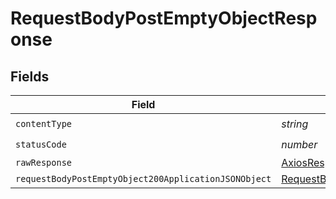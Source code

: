 # RequestBodyPostEmptyObjectResponse


## Fields

| Field                                                                                                                   | Type                                                                                                                    | Required                                                                                                                | Description                                                                                                             |
| ----------------------------------------------------------------------------------------------------------------------- | ----------------------------------------------------------------------------------------------------------------------- | ----------------------------------------------------------------------------------------------------------------------- | ----------------------------------------------------------------------------------------------------------------------- |
| `contentType`                                                                                                           | *string*                                                                                                                | :heavy_check_mark:                                                                                                      | N/A                                                                                                                     |
| `statusCode`                                                                                                            | *number*                                                                                                                | :heavy_check_mark:                                                                                                      | N/A                                                                                                                     |
| `rawResponse`                                                                                                           | [AxiosResponse](https://axios-http.com/docs/res_schema)                                                                 | :heavy_minus_sign:                                                                                                      | N/A                                                                                                                     |
| `requestBodyPostEmptyObject200ApplicationJSONObject`                                                                    | [RequestBodyPostEmptyObject200ApplicationJSON](../../models/operations/requestbodypostemptyobject200applicationjson.md) | :heavy_minus_sign:                                                                                                      | OK                                                                                                                      |